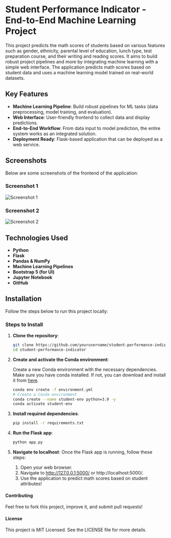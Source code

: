 # Student Performance Indicator - End-to-End Machine Learning Project

This project predicts the math scores of students based on various features such as gender, ethnicity, parental level of education, lunch type, test preparation course, and their writing and reading scores. It aims to build robust project pipelines and more by integrating machine learning with a simple web interface. The application predicts math scores based on student data and uses a machine learning model trained on real-world datasets.

## Key Features
- **Machine Learning Pipeline**: Build robust pipelines for ML tasks (data preprocessing, model training, and evaluation).
- **Web Interface**: User-friendly frontend to collect data and display predictions.
- **End-to-End Workflow**: From data input to model prediction, the entire system works as an integrated solution.
- **Deployment Ready**: Flask-based application that can be deployed as a web service.

## Screenshots
Below are some screenshots of the frontend of the application:

### Screenshot 1
![Screenshot 1](./screenshots/screenshot1.png)

### Screenshot 2
![Screenshot 2](./screenshots/screenshot2.png)

## Technologies Used
- **Python**
- **Flask**
- **Pandas & NumPy**
- **Machine Learning Pipelines**
- **Bootstrap 5 (for UI)**
- **Jupyter Notebook**
- **GitHub**

## Installation

Follow the steps below to run this project locally:

### Steps to Install

1. **Clone the repository**:

   ```bash
   git clone https://github.com/yourusername/student-performance-indicator.git
   cd student-performance-indicator

2. **Create and activate the Conda environment**:

    Create a new Conda environment with the necessary dependencies. Make sure you have conda installed. If not, you can download and install it from [here](https://docs.conda.io/projects/conda/en/latest/user-guide/install/index.html).

    ```bash
    conda env create -f environment.yml
    # Create a Conda environment
    conda create --name student-env python=3.9 -y
    conda activate student-env

3. **Install required dependencies**:
   ```bash
   pip install -r requirements.txt

4. **Run the Flask app**:
   ```bash
   python app.py

5. **Navigate to localhost**:
   Once the Flask app is running, follow these steps:

   1. Open your web browser.
   2. Navigate to http://127.0.0.1:5000/ or http://localhost:5000/.
   3. Use the application to predict math scores based on student attributes!

#### Contributing
Feel free to fork this project, improve it, and submit pull requests!

#### License
This project is MIT Licensed. See the LICENSE file for more details.